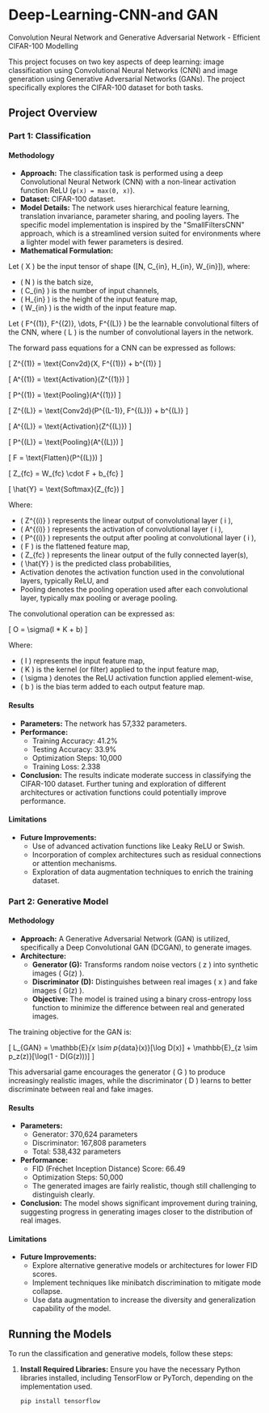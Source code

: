 # Deep-Learning-CNN-and GAN
Convolution Neural Network and Generative Adversarial Network - Efficient CIFAR-100 Modelling 

This project focuses on two key aspects of deep learning: image classification using Convolutional Neural Networks (CNN) and image generation using Generative Adversarial Networks (GANs). The project specifically explores the CIFAR-100 dataset for both tasks.

## Project Overview

### Part 1: Classification

#### Methodology
- **Approach:** The classification task is performed using a deep Convolutional Neural Network (CNN) with a non-linear activation function ReLU (`φ(x) = max(0, x)`).
- **Dataset:** CIFAR-100 dataset.
- **Model Details:** The network uses hierarchical feature learning, translation invariance, parameter sharing, and pooling layers. The specific model implementation is inspired by the "SmallFiltersCNN" approach, which is a streamlined version suited for environments where a lighter model with fewer parameters is desired.
- **Mathematical Formulation:**

Let \( X \) be the input tensor of shape \([N, C_{in}, H_{in}, W_{in}]\), where:
- \( N \) is the batch size,
- \( C_{in} \) is the number of input channels,
- \( H_{in} \) is the height of the input feature map,
- \( W_{in} \) is the width of the input feature map.

Let \( F^{(1)}, F^{(2)}, \dots, F^{(L)} \) be the learnable convolutional filters of the CNN, where \( L \) is the number of convolutional layers in the network.

The forward pass equations for a CNN can be expressed as follows:

\[
Z^{(1)} = \text{Conv2d}(X, F^{(1)}) + b^{(1)}
\]

\[
A^{(1)} = \text{Activation}(Z^{(1)})
\]

\[
P^{(1)} = \text{Pooling}(A^{(1)})
\]

\[
Z^{(L)} = \text{Conv2d}(P^{(L-1)}, F^{(L)}) + b^{(L)}
\]

\[
A^{(L)} = \text{Activation}(Z^{(L)})
\]

\[
P^{(L)} = \text{Pooling}(A^{(L)})
\]

\[
F = \text{Flatten}(P^{(L)})
\]

\[
Z_{fc} = W_{fc} \cdot F + b_{fc}
\]

\[
\hat{Y} = \text{Softmax}(Z_{fc})
\]

Where:
- \( Z^{(i)} \) represents the linear output of convolutional layer \( i \),
- \( A^{(i)} \) represents the activation of convolutional layer \( i \),
- \( P^{(i)} \) represents the output after pooling at convolutional layer \( i \),
- \( F \) is the flattened feature map,
- \( Z_{fc} \) represents the linear output of the fully connected layer(s),
- \( \hat{Y} \) is the predicted class probabilities,
- Activation denotes the activation function used in the convolutional layers, typically ReLU, and
- Pooling denotes the pooling operation used after each convolutional layer, typically max pooling or average pooling.

The convolutional operation can be expressed as:

\[
O = \sigma(I * K + b)
\]

Where:
- \( I \) represents the input feature map,
- \( K \) is the kernel (or filter) applied to the input feature map,
- \( \sigma \) denotes the ReLU activation function applied element-wise,
- \( b \) is the bias term added to each output feature map.

#### Results
- **Parameters:** The network has 57,332 parameters.
- **Performance:**
  - Training Accuracy: 41.2%
  - Testing Accuracy: 33.9%
  - Optimization Steps: 10,000
  - Training Loss: 2.338
- **Conclusion:** The results indicate moderate success in classifying the CIFAR-100 dataset. Further tuning and exploration of different architectures or activation functions could potentially improve performance.

#### Limitations
- **Future Improvements:**
  - Use of advanced activation functions like Leaky ReLU or Swish.
  - Incorporation of complex architectures such as residual connections or attention mechanisms.
  - Exploration of data augmentation techniques to enrich the training dataset.

### Part 2: Generative Model

#### Methodology
- **Approach:** A Generative Adversarial Network (GAN) is utilized, specifically a Deep Convolutional GAN (DCGAN), to generate images.
- **Architecture:**
  - **Generator (G):** Transforms random noise vectors \( z \) into synthetic images \( G(z) \).
  - **Discriminator (D):** Distinguishes between real images \( x \) and fake images \( G(z) \).
  - **Objective:** The model is trained using a binary cross-entropy loss function to minimize the difference between real and generated images.

The training objective for the GAN is:

\[
L_{GAN} = \mathbb{E}_{x \sim p_{data}(x)}[\log D(x)] + \mathbb{E}_{z \sim p_z(z)}[\log(1 - D(G(z)))]
\]

This adversarial game encourages the generator \( G \) to produce increasingly realistic images, while the discriminator \( D \) learns to better discriminate between real and fake images.

#### Results
- **Parameters:**
  - Generator: 370,624 parameters
  - Discriminator: 167,808 parameters
  - Total: 538,432 parameters
- **Performance:**
  - FID (Fréchet Inception Distance) Score: 66.49
  - Optimization Steps: 50,000
  - The generated images are fairly realistic, though still challenging to distinguish clearly.
- **Conclusion:** The model shows significant improvement during training, suggesting progress in generating images closer to the distribution of real images.

#### Limitations
- **Future Improvements:**
  - Explore alternative generative models or architectures for lower FID scores.
  - Implement techniques like minibatch discrimination to mitigate mode collapse.
  - Use data augmentation to increase the diversity and generalization capability of the model.

## Running the Models

To run the classification and generative models, follow these steps:

1. **Install Required Libraries:** Ensure you have the necessary Python libraries installed, including TensorFlow or PyTorch, depending on the implementation used.
   ```bash
   pip install tensorflow
